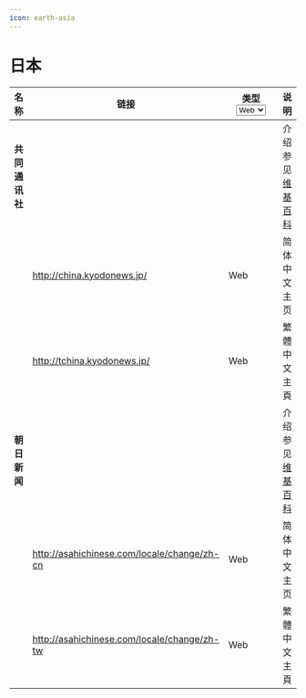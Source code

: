```yaml
---
icon: earth-asia
---
```


# 日本

<table><thead><tr><th>名称</th><th>链接</th><th width="79">类型<select><option value="BGUGad6z1D3N" label="Web" color="blue"></option><option value="tRN38hJONDQz" label="RSS" color="blue"></option><option value="SrXJ4ImKyy0m" label="X" color="blue"></option><option value="KTkuKRxKhXYx" label="WAP" color="blue"></option></select></th><th>说明</th></tr></thead><tbody><tr><td><strong>共同通讯社</strong></td><td> </td><td></td><td>介绍参见<a href="https://zh.wikipedia.org/wiki/%E5%85%B1%E5%90%8C%E9%80%9A%E8%AE%AF%E7%A4%BE">维基百科</a></td></tr><tr><td> </td><td><a href="http://china.kyodonews.jp/">http://china.kyodonews.jp/</a></td><td><span data-option="BGUGad6z1D3N">Web</span></td><td>简体中文主页</td></tr><tr><td> </td><td><a href="http://tchina.kyodonews.jp/">http://tchina.kyodonews.jp/</a></td><td><span data-option="BGUGad6z1D3N">Web</span></td><td>繁體中文主頁</td></tr><tr><td><strong>朝日新闻</strong></td><td> </td><td></td><td>介绍参见<a href="https://zh.wikipedia.org/wiki/%E6%9C%9D%E6%97%A5%E6%96%B0%E8%81%9E">维基百科</a></td></tr><tr><td> </td><td><a href="http://asahichinese.com/locale/change/zh-cn">http://asahichinese.com/locale/change/zh-cn</a></td><td><span data-option="BGUGad6z1D3N">Web</span></td><td>简体中文主页</td></tr><tr><td> </td><td><a href="http://asahichinese.com/locale/change/zh-tw">http://asahichinese.com/locale/change/zh-tw</a></td><td><span data-option="BGUGad6z1D3N">Web</span></td><td>繁體中文主頁</td></tr></tbody></table>
